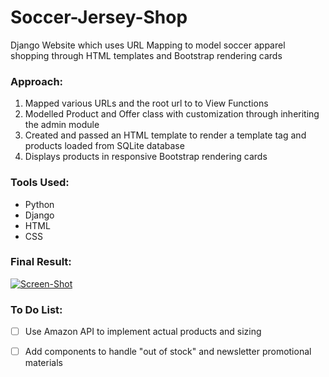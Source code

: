# Soccer-Jersey-Shop
Django Website which uses URL Mapping to model soccer apparel shopping through HTML templates and Bootstrap rendering cards

### Approach:
1. Mapped various URLs and the root url to to View Functions
2. Modelled Product and Offer class with customization through inheriting the admin module
3. Created and passed an HTML template to render a template tag and products loaded from SQLite database
4. Displays products in responsive Bootstrap rendering cards 

### Tools Used:
- Python
- Django
- HTML
- CSS

### Final Result:
[![Screen-Shot](https://i.postimg.cc/YSQYb1Df/Screen-Shot-2021-07-28-at-11-28-50-PM.png)](https://postimg.cc/gwkx06Wn)


### To Do List:
- [ ] Use Amazon API to implement actual products and sizing
- [ ] Add components to handle "out of stock" and newsletter promotional materials 

